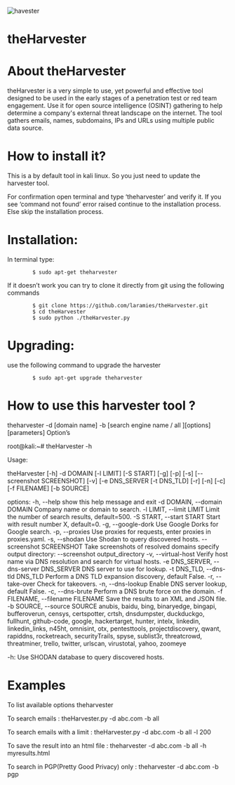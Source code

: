 ![havester](https://user-images.githubusercontent.com/106522935/173199264-f445ce77-8da7-4b4f-bef1-51ba4b72b408.png)
# theHarvester

# About theHarvester
theHarvester is a very simple to use, yet powerful and effective tool designed to be used in the early stages of a penetration test or red team engagement. Use it for open source intelligence (OSINT) gathering to help determine a company's external threat landscape on the internet. The tool gathers emails, names, subdomains, IPs and URLs using multiple public data source.

# How to install it?
This is a by default tool in kali linux. So you just need to update the harvester tool.

For confirmation open terminal and type ‘theharvester’ and verify it. If  you see ‘command not found’ error raised continue to the installation process. Else skip the installation process.

# Installation:
In terminal type:

            $ sudo apt-get theharvester
If it doesn’t work you can try to clone it directly from git using the following commands

            $ git clone https://github.com/laramies/theHarvester.git
            $ cd theHarvester
            $ sudo python ./theHarvester.py
            
# Upgrading:
use the following command to upgrade the harvester

            $ sudo apt-get upgrade theharvester

# How to use this harvester tool ?
  theharvester -d [domain name] -b [search engine name / all ][options] [parameters]
Option’s

 root@kali:~# theHarvester -h

Usage:

theHarvester [-h] -d DOMAIN [-l LIMIT] [-S START] [-g] [-p] [-s] [--screenshot SCREENSHOT] [-v] [-e DNS_SERVER [-t DNS_TLD] [-r] [-n] [-c] [-f FILENAME] [-b SOURCE]

 options:
   -h, --help            show this help message and exit
   -d DOMAIN, --domain DOMAIN
                         Company name or domain to search.
  -l LIMIT, --limit LIMIT
                         Limit the number of search results, default=500.
   -S START, --start START
                         Start with result number X, default=0.
   -g, --google-dork     Use Google Dorks for Google search.
   -p, --proxies         Use proxies for requests, enter proxies in
                         proxies.yaml.
   -s, --shodan          Use Shodan to query discovered hosts.
   --screenshot SCREENSHOT
                        Take screenshots of resolved domains specify output
                        directory: --screenshot output_directory
   -v, --virtual-host    Verify host name via DNS resolution and search for
                        virtual hosts.
   -e DNS_SERVER, --dns-server DNS_SERVER
                        DNS server to use for lookup.
  -t DNS_TLD, --dns-tld DNS_TLD
                         Perform a DNS TLD expansion discovery, default False.
   -r, --take-over       Check for takeovers.
   -n, --dns-lookup      Enable DNS server lookup, default False.
   -c, --dns-brute       Perform a DNS brute force on the domain.
   -f FILENAME, --filename FILENAME
                        Save the results to an XML and JSON file.
   -b SOURCE, --source SOURCE
                        anubis, baidu, bing, binaryedge, bingapi,
                        bufferoverun, censys, certspotter, crtsh, dnsdumpster,
                        duckduckgo, fullhunt, github-code, google,
                        hackertarget, hunter, intelx, linkedin,
                        linkedin_links, n45ht, omnisint, otx, pentesttools,
                        projectdiscovery, qwant, rapiddns, rocketreach,
                        securityTrails, spyse, sublist3r, threatcrowd,
                        threatminer, trello, twitter, urlscan, virustotal,
                        yahoo, zoomeye

 -h: Use SHODAN database to query discovered hosts.

# Examples
To list available options
        theharvester
        
To search emails :
        theHarvester.py -d abc.com -b all
        
To search emails with a limit :
        theHarvester.py -d abc.com -b all -l 200
        
To save the result into an html file :
        theharvester -d abc.com -b all -h myresults.html
        
 To search in PGP(Pretty Good Privacy) only :
        theharvester -d abc.com -b pgp     
